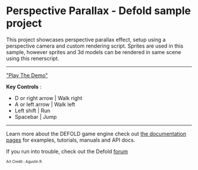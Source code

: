 # Perspective Parallax - Defold sample project

This project showcases perspective parallax effect, setup using a perspective camera and custom rendering script. Sprites are used in this sample, however sprites and 3d models can be rendered in same scene using this renerscript.

---------

["Play The Demo"](https://flexyourbrain.itch.io/perspective-parallax)
 
**Key Controls** :

- D or right arrow | Walk right
- A or left arrow | Walk left
- Left shift | Run
- Spacebar | Jump

---------


Learn more about the DEFOLD game engine check out [the documentation pages](https://defold.com/learn) for examples, tutorials, manuals and API docs.

If you run into trouble, check out the Defold [forum](https://forum.defold.com)



<sup><sub>Art Credit : Agustin R.</sub></sup>


